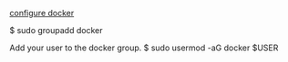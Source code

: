 [configure docker](https://upcloud.com/community/tutorials/how-to-configure-docker-swarm/)

$ sudo groupadd docker


Add your user to the docker group.
$ sudo usermod -aG docker $USER